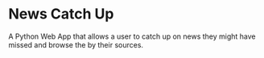 # News Catch Up
A Python Web App that allows a user to catch up on news they might have missed and browse the by their sources.
